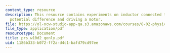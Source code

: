 ```yaml
---
content_type: resource
description: This resource contains experiments on inductor connected to a battery,
  potential difference and driving a motor.
file: https://ol-ocw-studio-app-qa.s3.amazonaws.com/courses/8-02-physics-ii-electricity-and-magnetism-spring-2007/1186b333b072ff2ad4c1bafd79cd97ee_prs_w10d2_qonly.pdf
file_type: application/pdf
resourcetype: Document
title: prs_w10d2_qonly.pdf
uid: 1186b333-b072-ff2a-d4c1-bafd79cd97ee
---
```

